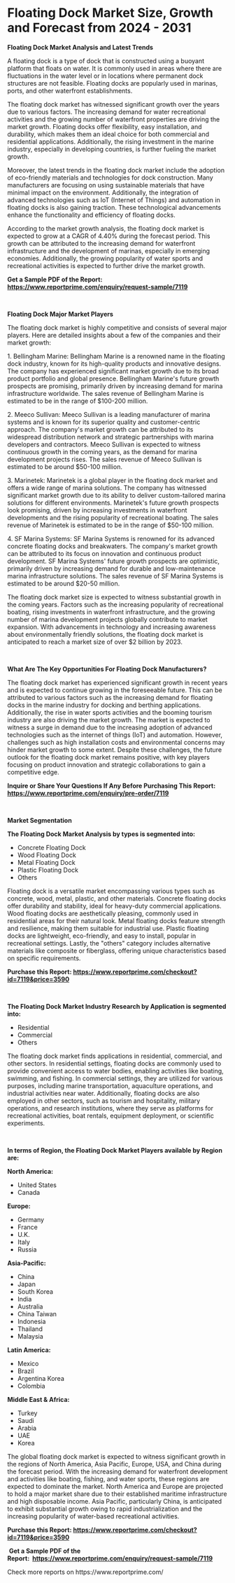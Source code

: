<p><h1>Floating Dock Market Size, Growth and Forecast from 2024 - 2031</h1></p><p><strong>Floating Dock Market Analysis and Latest Trends</strong></p>
<p><p>A floating dock is a type of dock that is constructed using a buoyant platform that floats on water. It is commonly used in areas where there are fluctuations in the water level or in locations where permanent dock structures are not feasible. Floating docks are popularly used in marinas, ports, and other waterfront establishments.</p><p>The floating dock market has witnessed significant growth over the years due to various factors. The increasing demand for water recreational activities and the growing number of waterfront properties are driving the market growth. Floating docks offer flexibility, easy installation, and durability, which makes them an ideal choice for both commercial and residential applications. Additionally, the rising investment in the marine industry, especially in developing countries, is further fueling the market growth.</p><p>Moreover, the latest trends in the floating dock market include the adoption of eco-friendly materials and technologies for dock construction. Many manufacturers are focusing on using sustainable materials that have minimal impact on the environment. Additionally, the integration of advanced technologies such as IoT (Internet of Things) and automation in floating docks is also gaining traction. These technological advancements enhance the functionality and efficiency of floating docks.</p><p>According to the market growth analysis, the floating dock market is expected to grow at a CAGR of 4.40% during the forecast period. This growth can be attributed to the increasing demand for waterfront infrastructure and the development of marinas, especially in emerging economies. Additionally, the growing popularity of water sports and recreational activities is expected to further drive the market growth.</p></p>
<p><strong>Get a Sample PDF of the Report:&nbsp; <a href="https://www.reportprime.com/enquiry/request-sample/7119">https://www.reportprime.com/enquiry/request-sample/7119</a></strong></p>
<p>&nbsp;</p>
<p><strong>Floating Dock Major Market Players</strong></p>
<p><p>The floating dock market is highly competitive and consists of several major players. Here are detailed insights about a few of the companies and their market growth:</p><p>1. Bellingham Marine: Bellingham Marine is a renowned name in the floating dock industry, known for its high-quality products and innovative designs. The company has experienced significant market growth due to its broad product portfolio and global presence. Bellingham Marine's future growth prospects are promising, primarily driven by increasing demand for marina infrastructure worldwide. The sales revenue of Bellingham Marine is estimated to be in the range of $100-200 million.</p><p>2. Meeco Sullivan: Meeco Sullivan is a leading manufacturer of marina systems and is known for its superior quality and customer-centric approach. The company's market growth can be attributed to its widespread distribution network and strategic partnerships with marina developers and contractors. Meeco Sullivan is expected to witness continuous growth in the coming years, as the demand for marina development projects rises. The sales revenue of Meeco Sullivan is estimated to be around $50-100 million.</p><p>3. Marinetek: Marinetek is a global player in the floating dock market and offers a wide range of marina solutions. The company has witnessed significant market growth due to its ability to deliver custom-tailored marina solutions for different environments. Marinetek's future growth prospects look promising, driven by increasing investments in waterfront developments and the rising popularity of recreational boating. The sales revenue of Marinetek is estimated to be in the range of $50-100 million.</p><p>4. SF Marina Systems: SF Marina Systems is renowned for its advanced concrete floating docks and breakwaters. The company's market growth can be attributed to its focus on innovation and continuous product development. SF Marina Systems' future growth prospects are optimistic, primarily driven by increasing demand for durable and low-maintenance marina infrastructure solutions. The sales revenue of SF Marina Systems is estimated to be around $20-50 million.</p><p>The floating dock market size is expected to witness substantial growth in the coming years. Factors such as the increasing popularity of recreational boating, rising investments in waterfront infrastructure, and the growing number of marina development projects globally contribute to market expansion. With advancements in technology and increasing awareness about environmentally friendly solutions, the floating dock market is anticipated to reach a market size of over $2 billion by 2023.</p></p>
<p>&nbsp;</p>
<p><strong>What Are The Key Opportunities For Floating Dock Manufacturers?</strong></p>
<p><p>The floating dock market has experienced significant growth in recent years and is expected to continue growing in the foreseeable future. This can be attributed to various factors such as the increasing demand for floating docks in the marine industry for docking and berthing applications. Additionally, the rise in water sports activities and the booming tourism industry are also driving the market growth. The market is expected to witness a surge in demand due to the increasing adoption of advanced technologies such as the internet of things (IoT) and automation. However, challenges such as high installation costs and environmental concerns may hinder market growth to some extent. Despite these challenges, the future outlook for the floating dock market remains positive, with key players focusing on product innovation and strategic collaborations to gain a competitive edge.</p></p>
<p><strong>Inquire or Share Your Questions If Any Before Purchasing This Report: <a href="https://www.reportprime.com/enquiry/pre-order/7119">https://www.reportprime.com/enquiry/pre-order/7119</a></strong></p>
<p>&nbsp;</p>
<p><strong>Market Segmentation</strong></p>
<p><strong>The Floating Dock Market Analysis by types is segmented into:</strong></p>
<p><ul><li>Concrete Floating Dock</li><li>Wood Floating Dock</li><li>Metal Floating Dock</li><li>Plastic Floating Dock</li><li>Others</li></ul></p>
<p><p>Floating dock is a versatile market encompassing various types such as concrete, wood, metal, plastic, and other materials. Concrete floating docks offer durability and stability, ideal for heavy-duty commercial applications. Wood floating docks are aesthetically pleasing, commonly used in residential areas for their natural look. Metal floating docks feature strength and resilience, making them suitable for industrial use. Plastic floating docks are lightweight, eco-friendly, and easy to install, popular in recreational settings. Lastly, the "others" category includes alternative materials like composite or fiberglass, offering unique characteristics based on specific requirements.</p></p>
<p><strong>Purchase this Report:&nbsp;<a href="https://www.reportprime.com/checkout?id=7119&price=3590">https://www.reportprime.com/checkout?id=7119&price=3590</a></strong></p>
<p>&nbsp;</p>
<p><strong>The Floating Dock Market Industry Research by Application is segmented into:</strong></p>
<p><ul><li>Residential</li><li>Commercial</li><li>Others</li></ul></p>
<p><p>The floating dock market finds applications in residential, commercial, and other sectors. In residential settings, floating docks are commonly used to provide convenient access to water bodies, enabling activities like boating, swimming, and fishing. In commercial settings, they are utilized for various purposes, including marine transportation, aquaculture operations, and industrial activities near water. Additionally, floating docks are also employed in other sectors, such as tourism and hospitality, military operations, and research institutions, where they serve as platforms for recreational activities, boat rentals, equipment deployment, or scientific experiments.</p></p>
<p>&nbsp;</p>
<p><strong>In terms of Region, the Floating Dock Market Players available by Region are:</strong></p>
<p>
    <p> <strong> North America: </strong>
        <ul>
            <li>United States</li>
            <li>Canada</li>
        </ul>
        </p> 
    <p> <strong> Europe: </strong>
        <ul>
            <li>Germany</li>
            <li>France</li>
            <li>U.K.</li>
            <li>Italy</li>
            <li>Russia</li>
        </ul>
        </p> 
    <p> <strong> Asia-Pacific: </strong>
        <ul>
            <li>China</li>
            <li>Japan</li>
            <li>South Korea</li>
            <li>India</li>
            <li>Australia</li>
            <li>China Taiwan</li>
            <li>Indonesia</li>
            <li>Thailand</li>
            <li>Malaysia</li>
        </ul>
        </p> 
    <p> <strong> Latin America: </strong>
        <ul>
            <li>Mexico</li>
            <li>Brazil</li>
            <li>Argentina Korea</li>
            <li>Colombia</li>
        </ul>
        </p> 
    <p> <strong> Middle East & Africa: </strong>
        <ul>
            <li>Turkey</li>
            <li>Saudi</li>
            <li>Arabia</li>
            <li>UAE</li>
            <li>Korea</li>
        </ul>
    </p>
    </p>
<p><p>The global floating dock market is expected to witness significant growth in the regions of North America, Asia Pacific, Europe, USA, and China during the forecast period. With the increasing demand for waterfront development and activities like boating, fishing, and water sports, these regions are expected to dominate the market. North America and Europe are projected to hold a major market share due to their established maritime infrastructure and high disposable income. Asia Pacific, particularly China, is anticipated to exhibit substantial growth owing to rapid industrialization and the increasing popularity of water-based recreational activities.</p></p>
<p><strong>Purchase this Report: <a href="https://www.reportprime.com/checkout?id=7119&price=3590">https://www.reportprime.com/checkout?id=7119&price=3590</a></strong></p>
<p>&nbsp;<strong>Get a Sample PDF of the Report:&nbsp;&nbsp;<a href="https://www.reportprime.com/enquiry/request-sample/7119">https://www.reportprime.com/enquiry/request-sample/7119</a></strong></p>
<p><strong></strong></p>
<p>Check more reports on https://www.reportprime.com/</p>